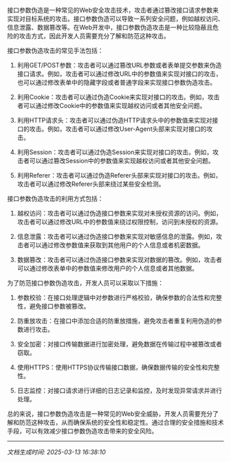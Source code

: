 接口参数伪造是一种常见的Web安全攻击技术，攻击者通过篡改接口请求参数来实现对目标系统的攻击。接口参数伪造可以导致一系列安全问题，例如越权访问、信息泄露、数据篡改等。在Web开发中，接口参数伪造攻击是一种比较隐蔽且危险的攻击方式，因此开发人员需要充分了解和防范这种攻击。

接口参数伪造攻击的常见手法包括：

1. 利用GET/POST参数：攻击者可以通过篡改URL参数或者表单提交参数来伪造接口请求。例如，攻击者可以通过修改URL中的参数值来实现对接口的攻击，也可以通过修改表单中的隐藏字段或者普通字段来实现接口参数伪造攻击。

2. 利用Cookie：攻击者可以通过伪造Cookie来实现对接口的攻击。例如，攻击者可以通过修改Cookie中的参数值来实现越权访问或者其他安全问题。

3. 利用HTTP请求头：攻击者可以通过伪造HTTP请求头中的参数值来实现对接口的攻击。例如，攻击者可以通过修改User-Agent头部来实现对接口的攻击。

4. 利用Session：攻击者可以通过伪造Session来实现对接口的攻击。例如，攻击者可以通过篡改Session中的参数值来实现越权访问或者其他安全问题。

5. 利用Referer：攻击者可以通过伪造Referer头部来实现对接口的攻击。例如，攻击者可以通过修改Referer头部来绕过某些安全检测。

接口参数伪造攻击的利用方式包括：

1. 越权访问：攻击者可以通过伪造接口参数来实现对未授权资源的访问。例如，攻击者可以通过修改URL中的参数值来绕过权限控制，访问到未授权的资源。

2. 信息泄露：攻击者可以通过伪造接口参数来实现对敏感信息的泄露。例如，攻击者可以通过修改参数值来获取到其他用户的个人信息或者机密数据。

3. 数据篡改：攻击者可以通过伪造接口参数来实现对数据的篡改。例如，攻击者可以通过修改表单中的参数值来修改用户的个人信息或者其他数据。

为了防范接口参数伪造攻击，开发人员可以采取以下措施：

1. 参数校验：在接口处理逻辑中对参数进行严格校验，确保参数的合法性和完整性，避免接口参数被篡改。

2. 防重放攻击：在接口中添加合适的防重放措施，避免攻击者重复利用伪造的参数进行攻击。

3. 安全加密：对接口传输数据进行加密处理，避免数据在传输过程中被篡改或者窃取。

4. 使用HTTPS：使用HTTPS协议传输接口数据，确保数据传输的安全性和完整性。

5. 日志监控：对接口请求进行详细的日志记录和监控，及时发现异常请求并进行处理。

总的来说，接口参数伪造攻击是一种常见的Web安全威胁，开发人员需要充分了解和防范这种攻击，从而确保系统的安全性和稳定性。通过合理的安全措施和技术手段，可以有效减少接口参数伪造攻击带来的安全风险。

---

*文档生成时间: 2025-03-13 16:38:10*












